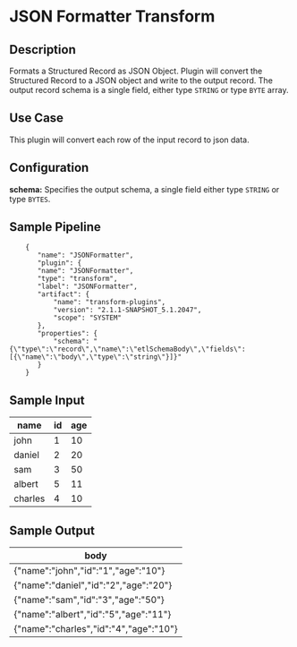 # JSON Formatter Transform


Description
-----------
Formats a Structured Record as JSON Object. Plugin will convert the Structured Record to a
JSON object and write to the output record. The output record schema is a single field,
either type ``STRING`` or type ``BYTE`` array.


Use Case
--------
This plugin will convert each row of the input record to json data.


Configuration
-------------
**schema:** Specifies the output schema, a single field either type ``STRING`` or type ``BYTES``.


## Sample Pipeline

```
    {
       "name": "JSONFormatter",
       "plugin": {
       "name": "JSONFormatter",
       "type": "transform",
       "label": "JSONFormatter",
       "artifact": {
           "name": "transform-plugins",
           "version": "2.1.1-SNAPSHOT_5.1.2047",
           "scope": "SYSTEM"
       },
       "properties": {
           "schema": "{\"type\":\"record\",\"name\":\"etlSchemaBody\",\"fields\":[{\"name\":\"body\",\"type\":\"string\"}]}"
       }
    }

```

## Sample Input

|name   |id |age|
|-------|---|---|
|john   |1  |10 |
|daniel |2  |20 |
|sam    |3  |50 |
|albert |5  |11 |
|charles|4  |10 |


## Sample Output

|body   |
|-------|
|{"name":"john","id":"1","age":"10"}|
|{"name":"daniel","id":"2","age":"20"}|
|{"name":"sam","id":"3","age":"50"}|
|{"name":"albert","id":"5","age":"11"}|
|{"name":"charles","id":"4","age":"10"}|
